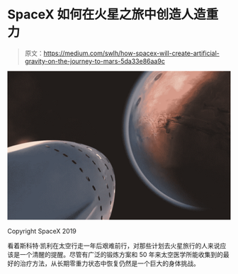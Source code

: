 # SpaceX 如何在火星之旅中创造人造重力

> 原文：<https://medium.com/swlh/how-spacex-will-create-artificial-gravity-on-the-journey-to-mars-5da33e86aa9c>

![](img/3cab0123762485bb5315fde5706c4a7d.png)

Copyright SpaceX 2019

看着斯科特·凯利在太空行走一年后艰难前行，对那些计划去火星旅行的人来说应该是一个清醒的提醒。尽管有广泛的锻炼方案和 50 年来太空医学所能收集到的最好的治疗方法，从长期零重力状态中恢复仍然是一个巨大的身体挑战。